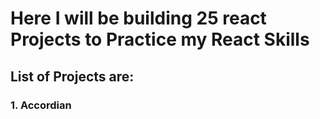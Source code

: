 # Here I will be building 25 react Projects to Practice my React Skills

## List of Projects are:

### 1. Accordian